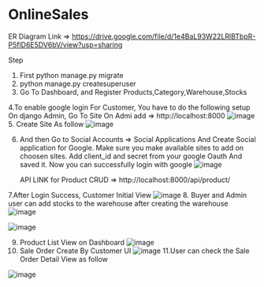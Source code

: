 # OnlineSales
ER Diagram Link => https://drive.google.com/file/d/1e4BaL93W22LRlBTbpR-P5flD6E5DV6bV/view?usp=sharing

Step
1. First python manage.py migrate
2. python manage.py createsuperuser
3. Go To Dashboard, and Register Products,Category,Warehouse,Stocks

4.To enable google login For Customer, You have to do the following setup
	On django Admin,   Go To Site
  On Admi add => http://localhost:8000
  ![image](https://user-images.githubusercontent.com/40347669/213112143-03d6d0c8-410a-4990-a7d9-c5db1e257889.png)
5. Create Site As follow
![image](https://user-images.githubusercontent.com/40347669/213111642-28679618-2a68-4f97-9abf-ba118c19497f.png)


6. And then Go to Social Accounts => Social Applications And Create Social application for Google.
  Make sure  you make available sites to add on choosen sites. Add client_id and secret from your google Oauth 
  And saved it. Now you can successfully login with google
![image](https://user-images.githubusercontent.com/40347669/213111697-a4662b58-56f8-44a4-8c31-ddb122b00c60.png)

	API LINK for Product CRUD  => http://localhost:8000/api/product/
	
7.After Login Success, Customer Initial View
![image](https://user-images.githubusercontent.com/40347669/213123812-4f1bdd4c-4e4d-40f1-837b-ade62f4e4cf1.png)
8. Buyer and Admin user can add stocks to the warehouse after creating the warehouse
![image](https://user-images.githubusercontent.com/40347669/213124100-20d65e15-790b-47bc-b5ec-1fabdadbc1e8.png)

![image](https://user-images.githubusercontent.com/40347669/213124970-a27f131f-3c51-4cbe-8c96-8e0b9a475032.png)

9. Product List View on Dashboard
![image](https://user-images.githubusercontent.com/40347669/213124220-75d4b1e2-f03a-467a-9765-1b6aa86905b8.png)
10. Sale Order Create By Customer UI
	![image](https://user-images.githubusercontent.com/40347669/213124344-169b0268-5fcb-4771-b175-d83706d6a5e8.png)
11.User can check the Sale Order  Detail View as follow

![image](https://user-images.githubusercontent.com/40347669/213124480-eedff74b-ae8d-40ac-9d92-9eb375e576fd.png)


	


